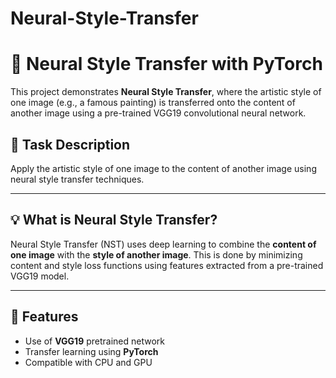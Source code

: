 # Neural-Style-Transfer
# 🎨 Neural Style Transfer with PyTorch

This project demonstrates **Neural Style Transfer**, where the artistic style of one image (e.g., a famous painting) is transferred onto the content of another image using a pre-trained VGG19 convolutional neural network.

## 📌 Task Description 
Apply the artistic style of one image to the content of another image using neural style transfer techniques.

---

## 💡 What is Neural Style Transfer?

Neural Style Transfer (NST) uses deep learning to combine the **content of one image** with the **style of another image**. This is done by minimizing content and style loss functions using features extracted from a pre-trained VGG19 model.

---

## 🧠 Features

- Use of **VGG19** pretrained network
- Transfer learning using **PyTorch**
- Compatible with CPU and GPU



